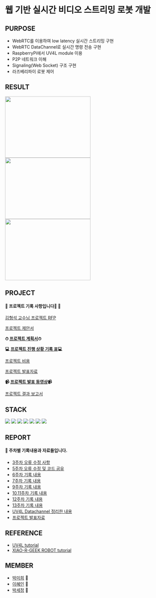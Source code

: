 # 웹 기반 실시간 비디오 스트리밍 로봇 개발

## PURPOSE

* WebRTC를 이용하여 low latency 실시간 스트리밍 구현
* WebRTC DataChannel로 실시간 명령 전송 구현
* RaspberryPi에서 UV4L module 이용
* P2P 네트워크 이해
* Signaling(Web Socket) 구조 구현
* 라즈베리파이 로봇 제어

## RESULT
<img src="/image/video_1.gif" width="280" height="200"><img src="/image/video_2.gif"  width="280" height="200"><img src="/image/video_22.gif"  width="280" height="200">


## PROJECT 
#### &#127752; 프로젝트 기록 사항입니다🥰 &#127752;

[김형석 교수님 프로젝트 RFP](./Capston_RFP.pdf)

[프로젝트 제안서](./Report/CapstonProposal.pdf)

**⏱ [프로젝트 계획서](./WIL/Project_Plan.md)⏱**

**💻 [프로젝트 진행 상황 기록 표](./WIL/Project_Progress.md)💻**

[프로젝트 비용](./WIL/Project_Cost.md)

[프로젝트 발표자료](./Report/final.pdf)

**📹 [프로젝트 발표 동영상](https://youtu.be/L8yuIzliiOg)📹**

[프로젝트 결과 보고서](./Report/report.pdf)

## STACK
<img src="https://img.shields.io/badge/Python-3766AB?style=flat-square&logo=Python&logoColor=white"/></a>
<img src="https://img.shields.io/badge/HTML5-E34F26?style=flat-square&logo=HTML5&logoColor=white"/></a> 
<img src="https://img.shields.io/badge/CSS3-1572B6?style=flat-square&logo=CSS3&logoColor=white"/></a> 
<img src="https://img.shields.io/badge/JavaScript-F7DF1E?style=flat-square&logo=JavaScript&logoColor=white"/></a> 
<img src="https://img.shields.io/badge/c++-7E41D9?style=flat-square&logo=c%2B%2B&logoColor=white"/></a> 
<img src="https://img.shields.io/badge/c-00599C?style=flat-square&logo=c&logoColor=white"/></a> 
<img src="https://img.shields.io/badge/RaspberryPi-C51A4A?style=flat-square&logo=Raspberry_Pi&logoColor=white"/></a> 


## REPORT
#### 	&#127793; 주차별 기록내용과 자료들입니다.
* [3주차 오류 수정 사항](./WIL/week_2~3.md)
* [5주차 오류 수정 및 코드 공유](./WIL/week_5.md)
* [6주차 기록 내용](./WIL/week_6.md)
* [7주차 기록 내용](./WIL/week_7.md)
* [9주차 기록 내용](./WIL/week_9.md)
* [10,11주차 기록 내용](./WIL/week_10,11.md)
* [12주차 기록 내용](./WIL/week_12.md)
* [13주차 기록 내용](./WIL/week_13.md)
* [UV4L Datachannel 정리한 내용](./Report/UV4Ldatachannel.pdf)
* [프로젝트 발표자료](./Report/final.pdf)

## REFERENCE
* [UV4L tutorial](https://www.linux-projects.org/uv4l/)
* [XIAO-R-GEEK ROBOT tutorial](http://www.xiao-r.com/Study/catalog/cid/15)

## MEMBER
* [박미희](https://github.com/PMH2906) 🌷
* [이혜인](https://github.com/LEEHYEIN-098) 🌼
* [박세정](https://github.com/sejeong-park) 🌻
